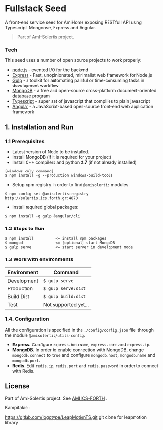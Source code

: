 # Fullstack Seed
A front-end service seed for AmiHome exposing RESTfull API using Typescript, Mongoose, Express and Angular.

> Part of AmI-Solertis project.

### Tech

This seed uses a number of open source projects to work properly:
* [node.js] - evented I/O for the backend
* [Express] - Fast, unopinionated, minimalist web framework for Node.js
* [Gulp] - a toolkit for automating painful or time-consuming tasks in development workflow
* [MongoDB] -  a free and open-source cross-platform document-oriented database program
* [Typescript] - super set of javascript that compliles to plain javascript
* [Angular] - a JavaScript-based open-source front-end web application framework

## 1. Installation and Run 
### 1.1 Prerequisites
- Latest version of Node to be installed.
- Install MongoDB (if it is required for your project) 
- Install C++ compilers and python **2.7** (if not already installed)
```
[windows only command]
$ npm install -g --production windows-build-tools
``` 
- Setup npm registry in order to find `@amisolertis` modules
```
$ npm config set @amisolertis:registry http://solertis.ics.forth.gr:4870
``` 
- Install required global packages:
```
$ npm install -g gulp @angular/cli
```

### 1.2 Steps to Run
```
$ npm install          <= install npm packages
$ mongod               <= [optional] start MongoDB 
$ gulp serve           <= start server in development mode
```

### 1.3 Work with environments

| Environment   | Command               |
| ------------- | --------------------- |
| Development   | `$ gulp serve`        |
| Production    | `$ gulp serve:dist`   |
| Build Dist    | `$ gulp build:dist`   |
| Test          | Not supported yet...  |




### 1.4. Configuration
All the configuration is specified in the `./config/config.json` file, through the module `@amisolertis/utils-config`.
* **Express.** Configure `express.hostName`, `express.port` and `express.ip`.
* **MongoDB.** In order to enable connection with MongoDB, change `mongodb.connect` to `true` and configure `mongodb.host`, `mongodb.name` and `mongodb.port`.
* **Redis.** Edit `redis.ip`, `redis.port` and `redis.password` in order to connect with Redis.



License
----
Part of AmI-Solertis project. See [AMI ICS-FORTH] .


[//]: # (These are reference links used in the body of this note and get stripped out when the markdown processor does its job. There is no need to format nicely because it shouldn't be seen. Thanks SO - http://stackoverflow.com/questions/4823468/store-comments-in-markdown-syntax)

   [AMI ICS-FORTH]: <http://ami.ics.forth.gr/>
   [node.js]: <http://nodejs.org>
   [express]: <http://expressjs.com>
   [Gulp]: <http://gulpjs.com>
   [MongoDB]: <https://www.mongodb.com/>
   [Typescript]: <https://www.typescriptlang.org/>
   [Angular]: <https://angular.io/>



Kampitakis::

https://gitlab.com/logotype/LeapMotionTS.git git clone for leapmotion library